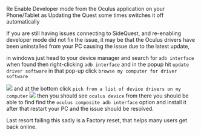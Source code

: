 Re Enable Developer mode from the Oculus application on your Phone/Tablet as Updating the Quest some times switches it off automatically

If you are still having issues connecting to SideQuest, and re-enabling developer mode did not fix the issue, 
it may be that the Oculus drivers have been uninstalled from your PC causing the issue due to the latest update, 

in windows just head to your device manager and search for 
`adb interface` 
when found then right-clicking 
`adb interface` and in the popup hit 
`update driver software`
in that pop-up click 
`browse my computer for driver software`

![](https://camo.githubusercontent.com/ed9362d3ded6cd7c70c3e22810141d7258ad222e/68747470733a2f2f63646e2e646973636f72646170702e636f6d2f6174746163686d656e74732f3538313531393534393032373834343130362f3632393037353838323335383630333830362f53637265656e73686f745f3431302e706e67)
and at the bottom click 
`pick from a list of device drivers on my computer` 
![](https://cdn.discordapp.com/attachments/615234122604085262/629737481708896269/11.png)
then you should see 
`oculus device`
from there you should be able to find find the 
`oculus composite adb interface` 
option and install it after that restart your PC and the issue should be resolved.

Last resort failing this sadly is a Factory reset, that helps many users get back online.
